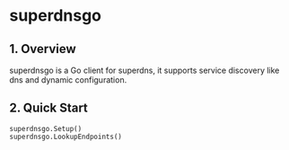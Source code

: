 # superdnsgo

## 1. Overview

superdnsgo is a Go client for superdns, it supports service discovery like dns and dynamic configuration.

## 2. Quick Start

```
superdnsgo.Setup()
superdnsgo.LookupEndpoints()
```

